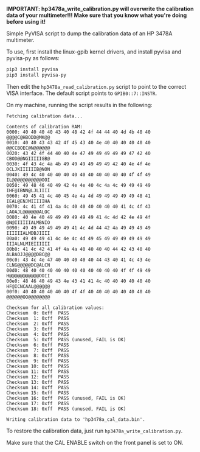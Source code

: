
**IMPORTANT: hp3478a_write_calibration.py will overwrite the calibration
data of your multimeter!!! Make sure that you know what you're doing
before using it!**

Simple PyVISA script to dump the calibration data of an HP 3478A multimeter.

To use, first install the linux-gpib kernel drivers, and install pyvisa and
pyvisa-py as follows:

```sh
pip3 install pyvisa
pip3 install pyvisa-py
```

Then edit the `hp3478a_read_calibration.py` script to point to the correct VISA interface. The default
script points to `GPIB0::7::INSTR`.

On my machine, running the script results in the following:

```
Fetching calibration data...

Contents of calibration RAM:
0000: 40 40 40 40 43 40 48 42 4f 44 44 40 4d 4b 40 40  @@@@C@HBODD@MK@@
0010: 40 40 43 43 42 4f 45 43 40 4e 40 40 40 40 40 40  @@CCBOEC@N@@@@@@
0020: 43 42 4f 44 40 40 4e 47 49 49 49 49 49 47 42 40  CBOD@@NGIIIIIGB@
0030: 4f 43 4c 4a 4b 49 49 49 49 49 49 42 40 4e 4f 4e  OCLJKIIIIIIB@NON
0040: 49 4c 40 40 40 40 40 40 40 40 40 40 40 4f 4f 49  IL@@@@@@@@@@@OOI
0050: 49 48 46 40 49 42 4e 4e 40 4c 4a 4c 49 49 49 49  IHF@IBNN@LJLIIII
0060: 49 45 41 4c 40 45 4e 4a 4d 49 49 49 49 49 48 41  IEAL@ENJMIIIIIHA
0070: 4c 41 4f 41 4a 4c 40 40 40 40 40 40 41 4c 4f 43  LAOAJL@@@@@@ALOC
0080: 40 4e 40 49 49 49 49 49 49 41 4c 4d 42 4e 49 4f  @N@IIIIIIALMBNIO
0090: 49 49 49 49 49 49 41 4c 4d 44 42 4a 49 49 49 49  IIIIIIALMDBJIIII
00a0: 49 49 49 41 4c 4e 4c 4d 49 45 49 49 49 49 49 49  IIIALNLMIEIIIIII
00b0: 41 4c 42 41 4f 4a 4a 40 40 40 40 44 42 43 40 40  ALBAOJJ@@@@DBC@@
00c0: 43 4c 4e 47 40 40 40 40 40 44 43 40 41 4c 43 4e  CLNG@@@@@DC@ALCN
00d0: 48 40 40 40 40 40 40 40 40 40 40 40 4f 4f 49 49  H@@@@@@@@@@@OOII
00e0: 48 46 40 49 43 4e 43 41 41 4c 40 40 40 40 40 40  HF@ICNCAAL@@@@@@
00f0: 40 40 40 40 40 40 4f 4f 40 40 40 40 40 40 40 40  @@@@@@OO@@@@@@@@

Checksum for all calibration values:
Checksum  0: 0xff  PASS
Checksum  1: 0xff  PASS
Checksum  2: 0xff  PASS
Checksum  3: 0xff  PASS
Checksum  4: 0xff  PASS
Checksum  5: 0xff  PASS (unused, FAIL is OK)
Checksum  6: 0xff  PASS
Checksum  7: 0xff  PASS
Checksum  8: 0xff  PASS
Checksum  9: 0xff  PASS
Checksum 10: 0xff  PASS
Checksum 11: 0xff  PASS
Checksum 12: 0xff  PASS
Checksum 13: 0xff  PASS
Checksum 14: 0xff  PASS
Checksum 15: 0xff  PASS
Checksum 16: 0xff  PASS (unused, FAIL is OK)
Checksum 17: 0xff  PASS
Checksum 18: 0xff  PASS (unused, FAIL is OK)

Writing calibration data to 'hp3478a_cal_data.bin'.
```

To restore the calibration data, just run `hp3478a_write_calibration.py`.

Make sure that the CAL ENABLE switch on the front panel is set to ON.
